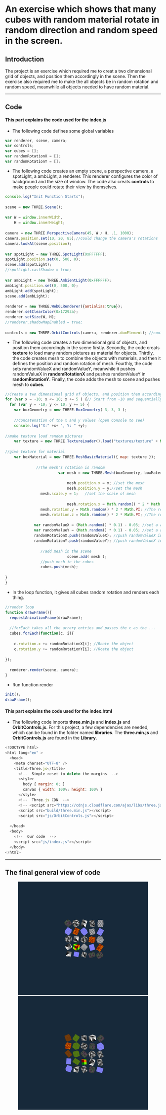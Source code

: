 # An exercise which shows that many cubes with random material rotate in random direction and random speed in the screen.

## Introduction

The project is an exercise which required me to creat a two dimensional grid of objects, and position them accordingly in the scene. Then the exercise also required me to make the all objects be in random rotation and random speed, meanwhile all objects needed to have random material.

---

## Code

#### This part explains the code used for the **index.js**

* The following code defines some global variables

```JavaScript
var renderer, scene, camera;
var controls;
var cubes = [];
var randomRotationX = [];
var randomRotationY = [];
```

* The following code creates an empty scene, a perspective camera, a spotLight, a ambLight, a renderer. This renderer configures the color of background and the size of window. The code also creats **controls** to make people could rotate their view by themselves.

```JavaScript
console.log("Init Function Starts");

scene = new THREE.Scene();

var W = window.innerWidth,
    H = window.innerHeight;

camera = new THREE.PerspectiveCamera(45, W / H, .1, 1000);
camera.position.set(10, 20, 85);//could change the camera's rotations
camera.lookAt(scene.position);

var spotLight = new THREE.SpotLight(0xFFFFFF);
spotLight.position.set(0, 500, 0);
scene.add(spotLight);
//spotLight.castShadow = true;

var ambLight = new THREE.AmbientLight(0xFFFFFF);
ambLight.position.set(0, 500, 0);
ambLight.add(spotLight);
scene.add(ambLight);

renderer = new THREE.WebGLRenderer({antialias:true});
renderer.setClearColor(0x17293a);
renderer.setSize(W, H);
//renderer.shadowMapEnabled = true;

controls = new THREE.OrbitControls(camera, renderer.domElement); //could rotate the view
```

* The following code creates a two dimensional grid of objects, and position them accordingly in the scene firstly. Secondly, the code creats **texture** to load many random pictures as material for objects. Thirdly, the code creates mesh to combine the objects with materials, and then it defines the position and random rotation of mesh. Fourthly, the code sets randomValueX and randomValueY, meanwhile it pushes randomValueX in **randomRotationX** and pushes randomValueY in **randomRotationY**. Finally, the code adds the mesh to scene and pushes mesh to **cubes**.

```JavaScript
//Create a two dimensional grid of objects, and position them accordingly
for (var x = -10; x <= 10; x += 5 ) {// Start from -10 and sequentially add one every 5 pixels
  for (var y = -10; y <= 10; y += 5) {
    var boxGeometry = new THREE.BoxGeometry( 3, 3, 3 );

    //Concatenation of the x and y values (open Console to see)
    console.log("X:" +x+ ", Y: " +y);

//make texture load random pictures
    var texture = new THREE.TextureLoader().load("textures/texture" + Math.floor(Math.random()*15) + ".jpg");

//give texture for material
    var boxMaterial = new THREE.MeshBasicMaterial({ map: texture });

              //The mesh's rotation is random
    					var mesh = new THREE.Mesh(boxGeometry, boxMaterial);

    						mesh.position.x = x; //set the mesh
    						mesh.position.y = y;//set the mesh
                mesh.scale.y = 1;   //set the scale of mesh

    						mesh.rotation.x = Math.random() * 2 * Math.PI; //The rotation of x is random
                mesh.rotation.y = Math.random() * 2 * Math.PI; //The rotation of y is random
                mesh.rotation.z = Math.random() * 2 * Math.PI; //The rotation of z is random

             var randomValueX = (Math.random() * 0.1) - 0.05; //set a appropriate randomValueX
             var randomValueY = (Math.random() * 0.1) - 0.05; //set a appropriate randomValueY
             randomRotationX.push(randomValueX); //push randomValueX into randomRotationX
             randomRotationY.push(randomValueY); //push randomValueX into randomRotationY

                //add mesh in the scene
    						scene.add( mesh );
                //push mesh in the cubes
                cubes.push(mesh);

}
}
```

* In the loop function, it gives all cubes random rotation and renders each thing.

```JavaScript
//render loop
function drawFrame(){
  requestAnimationFrame(drawFrame);

  //forEach takes all the arrary entries and passes the c as the ...
  cubes.forEach(function(c, i){

    c.rotation.x += randomRotationX[i]; //Roate the object
    c.rotation.y += randomRotationY[i]; //Roate the object

});

  renderer.render(scene, camera);
}
```

* Run function render

```JavaScript
init();
drawFrame();
```

#### This part explains the code used for the **index.html**

* The following code imports **three.min.js** and **index.js** and **OrbitControls.js**. For this project, a few dependencies are needed, which can be found in the folder named **libraries**. The **three.min.js** and **OrbitControls.js** are found in the **Library**.

```JavaScript
<!DOCTYPE html>
<html lang="en" >
  <head>
    <meta charset="UTF-8" />
    <title>Three.js</title>
      <!--  Simple reset to delete the margins  -->
      <style>
        body { margin: 0; }
        canvas { width: 100%; height: 100% }
      </style>
      <!--  Three.js CDN  -->
      <!-- <script src="https://cdnjs.cloudflare.com/ajax/libs/three.js/96/three.min.js"></script>-->
      <script src="build/three.min.js"></script>
      <script src="js/OrbitControls.js"></script>

  </head>
  <body>
    <!--  Our code  -->
    <script src="js/index.js"></script>
  </body>
</html>
```

---

## The final general view of code
  <p align="center">
  <img alt="abramovic" src="assets/object1.jpg" width="420" />
  <img alt="abramovic" src="assets/object2.jpg" width="420" />
  </p>
